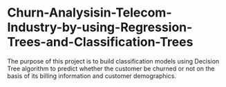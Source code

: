 # Churn-Analysisin-Telecom-Industry-by-using-Regression-Trees-and-Classification-Trees
The purpose of this project is to build classification models using Decision Tree algorithm to predict whether the customer be churned or not on the basis of its billing information and customer demographics.
